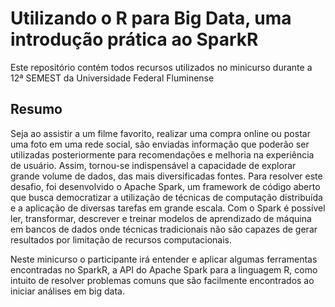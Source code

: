# Utilizando o R para Big Data, uma introdução prática ao SparkR
Este repositório contém todos recursos utilizados no minicurso durante a 12ª SEMEST da Universidade Federal Fluminense

## Resumo
Seja ao assistir a um filme favorito, realizar uma compra online ou postar uma foto em uma rede social, são enviadas informação que poderão ser utilizadas posteriormente para recomendações e melhoria na experiência de usuário. Assim, tornou-se indispensável a capacidade de explorar grande volume de dados, das mais diversificadas fontes. Para resolver este desafio, foi desenvolvido o Apache Spark, um framework de código aberto que busca democratizar a utilização de técnicas de computação distribuída e a aplicação de diversas tarefas em grande escala. Com o Spark é possível ler, transformar, descrever e treinar modelos de aprendizado de máquina em bancos de dados onde técnicas tradicionais não são capazes de gerar resultados por limitação de recursos computacionais.

Neste minicurso o participante irá entender e aplicar algumas ferramentas encontradas no SparkR, a API do Apache Spark para a linguagem R, como intuito de resolver problemas  comuns que são facilmente encontrados ao iniciar análises em big data.